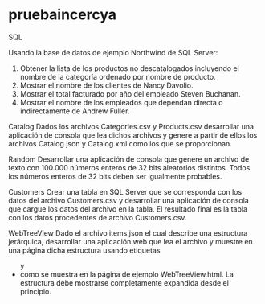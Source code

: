 # pruebaincercya
SQL

Usando la base de datos de ejemplo Northwind de SQL Server:

1.	Obtener la lista de los productos no descatalogados incluyendo el nombre de la categoría ordenado por nombre de producto.
2.	Mostrar el nombre de los clientes de  Nancy Davolio.
3.	Mostrar el total facturado por año del empleado Steven Buchanan.
4.	Mostrar el nombre de los empleados que dependan directa o indirectamente de Andrew Fuller.


Catalog
Dados los archivos Categories.csv y Products.csv desarrollar una aplicación de consola que lea dichos archivos y genere a partir de ellos los archivos Catalog.json y Catalog.xml como los que se proporcionan.

Random
Desarrollar una aplicación de consola que genere un archivo de texto con 100.000 números enteros de 32 bits aleatorios distintos. Todos los números enteros de 32 bits deben ser igualmente probables.

Customers
Crear una tabla en SQL Server que se corresponda con los datos del archivo Customers.csv y desarrollar una aplicación de consola que cargue los datos del archivo en la tabla. El resultado final es la tabla con los datos procedentes de archivo Customers.csv.

WebTreeView
Dado el archivo items.json el cual describe una estructura jerárquica, desarrollar una aplicación web que lea el archivo y muestre en una página dicha estructura usando etiquetas <ul> y <li> como se muestra en la página de ejemplo WebTreeView.html. La estructura debe mostrarse completamente expandida desde el principio.

